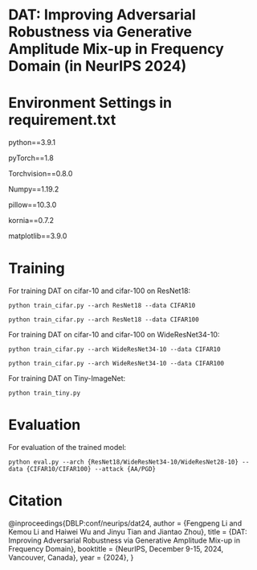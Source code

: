 # DAT: Improving Adversarial Robustness via Generative Amplitude Mix-up in Frequency Domain (in NeurIPS 2024)
# Environment Settings in requirement.txt
python==3.9.1

pyTorch==1.8

Torchvision==0.8.0

Numpy==1.19.2

pillow==10.3.0

kornia==0.7.2

matplotlib==3.9.0

# Training
For training DAT on cifar-10 and cifar-100 on ResNet18: 
```
python train_cifar.py --arch ResNet18 --data CIFAR10
```
```
python train_cifar.py --arch ResNet18 --data CIFAR100
```
For training DAT on cifar-10 and cifar-100 on WideResNet34-10: 
```
python train_cifar.py --arch WideResNet34-10 --data CIFAR10
```
```
python train_cifar.py --arch WideResNet34-10 --data CIFAR100
```

For training DAT on Tiny-ImageNet: 
```
python train_tiny.py
```
# Evaluation

For evaluation of the trained model: 
```
python eval.py --arch {ResNet18/WideResNet34-10/WideResNet28-10} --data {CIFAR10/CIFAR100} --attack {AA/PGD}
```

# Citation

@inproceedings{DBLP:conf/neurips/dat24,
  author       = {Fengpeng Li and
                  Kemou Li and Haiwei Wu and
                  Jinyu Tian and
                  Jiantao Zhou},
  title        = {DAT: Improving Adversarial Robustness via Generative Amplitude Mix-up in Frequency Domain},
  booktitle    = {NeurIPS, December 9-15, 2024, Vancouver,
                  Canada},
  year         = {2024},
}
```
